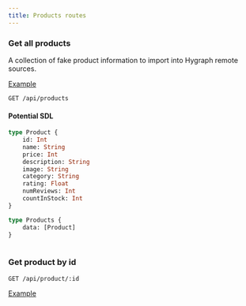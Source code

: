 ```yaml
---
title: Products routes
---
```




### Get all products
A collection of fake product information to import into Hygraph remote sources.

[Example](/api/products)

```http
GET /api/products
```

#### Potential SDL

```graphql
type Product {
    id: Int
    name: String
    price: Int
    description: String
    image: String
    category: String
    rating: Float
    numReviews: Int
    countInStock: Int
}

type Products {
    data: [Product]
}
          
```

### Get product by id

```http
GET /api/product/:id
```
[Example](/api/product/1)

